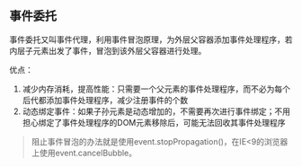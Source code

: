 
## 事件委托
事件委托又叫事件代理，利用事件冒泡原理，为外层父容器添加事件处理程序，若内层子元素出发了事件，冒泡到该外层父容器进行处理。


优点：
1. 减少内存消耗，提高性能：只需要一个父元素的事件处理程序，而不必为每个后代都添加事件处理程序，减少注册事件的个数
2. 动态绑定事件：如果子孙元素是动态增加的，不需要再次进行事件绑定；不用担心绑定了事件处理程序的DOM元素移除后，可能无法回收其事件处理程序

> 阻止事件冒泡的办法就是使用event.stopPropagation()，在IE<9的浏览器上使用event.cancelBubble。
